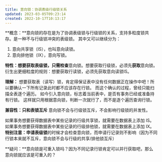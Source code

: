 ```yaml
---
title: 意向锁：协调表级行级锁关系
updated: 2023-03-05T09:23:14
created: 2022-10-17T10:13:17
---
```


**概念：**意向锁的存在是为了协调表级锁与行级锁的关系，支持多粒度锁共存。是一种不与行级锁冲突的表级锁。
其中又可以继续分为：
1.  意向共享锁（IS），也叫意向读锁。
2.  意向排他锁（IX），意向写锁。

**特性：**想要获取表级锁，只需**检查**意向锁。想要获取行级锁，必须先**获取**意向锁。
衍生出更细粒度的规则：想要获取行读锁，必须先获取意向读锁IS。

**理解：**
想要获取表（读写）锁，肯定得保证表中没有任何数据正在操作中吧！所以要确认一下所有记录此时都不应该存在行锁。
而这个确认的过程，曾经只能扫描全表逐个遍历。
如今引入意向锁，标志着当前表中，是否有事务已经或准备持有行锁。
这样就只用根据意向锁，判断一次就行了，而不是逐个遍历查询行锁。

**兼容性：只和表锁互斥**
意向锁不会与行级锁互斥，不会影响行级锁的并发性。

如果事务想要获得数据表中某些记录的行级共享锁，就需要在数据表上添加 IS。
如果事务想要获得数据表中某些记录的行级排他锁，就需要在数据表上添加 IX。
**特别注意：申请表级锁**的时候才会检查意向锁，而申请行记录则不影响（因为不同行锁本来就不互斥，意向锁不会与行级的共享/排他锁互斥）

**疑问：**意向锁是可重入锁吗？因为不同记录行锁肯定可以并行获取吧，那么意向锁就应该是可重入的？
